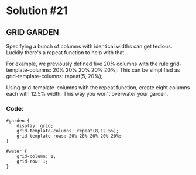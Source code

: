 
# Solution #21

## GRID GARDEN

Specifying a bunch of columns with identical widths can get tedious. Luckily there's a repeat function to help with that.

For example, we previously defined five 20% columns with the rule grid-template-columns: 20% 20% 20% 20% 20%;. This can be simplified as grid-template-columns: repeat(5, 20%);

Using grid-template-columns with the repeat function, create eight columns each with 12.5% width. This way you won't overwater your garden.

### Code: 

```
#garden {
    display: grid;
    grid-template-columns: repeat(8,12.5%);
    grid-template-rows: 20% 20% 20% 20% 20%;
}

#water {
    grid-column: 1;
    grid-row: 1;
}
```